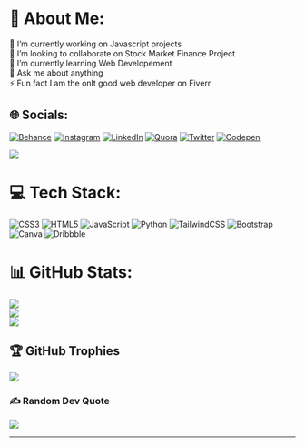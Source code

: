 # 💫 About Me:
🔭 I’m currently working on Javascript projects<br>👯 I’m looking to collaborate on Stock Market Finance Project<br>🌱 I’m currently learning Web Developement<br>💬 Ask me about anything<br>⚡ Fun fact I am the onlt good web developer on Fiverr


## 🌐 Socials:
[![Behance](https://img.shields.io/badge/Behance-1769ff?logo=behance&logoColor=white)](https://behance.net/samyakjain70) [![Instagram](https://img.shields.io/badge/Instagram-%23E4405F.svg?logo=Instagram&logoColor=white)](https://instagram.com/j.samyakk) [![LinkedIn](https://img.shields.io/badge/LinkedIn-%230077B5.svg?logo=linkedin&logoColor=white)](https://linkedin.com/in/samyak-jain-ab3470272) [![Quora](https://img.shields.io/badge/Quora-%23B92B27.svg?logo=Quora&logoColor=white)](https://quora.com/profile/Samyak-Jain-1895) [![Twitter](https://img.shields.io/badge/Twitter-%231DA1F2.svg?logo=Twitter&logoColor=white)](https://twitter.com/j_samyakk) [![Codepen](https://img.shields.io/badge/Codepen-000000?style=for-the-badge&logo=codepen&logoColor=white)](https://codepen.io/samyak317) 

[![](https://visitcount.itsvg.in/api?id=j-samyakk&icon=2&color=11)](https://visitcount.itsvg.in)

# 💻 Tech Stack:
![CSS3](https://img.shields.io/badge/css3-%231572B6.svg?style=for-the-badge&logo=css3&logoColor=white) ![HTML5](https://img.shields.io/badge/html5-%23E34F26.svg?style=for-the-badge&logo=html5&logoColor=white) ![JavaScript](https://img.shields.io/badge/javascript-%23323330.svg?style=for-the-badge&logo=javascript&logoColor=%23F7DF1E) ![Python](https://img.shields.io/badge/python-3670A0?style=for-the-badge&logo=python&logoColor=ffdd54) ![TailwindCSS](https://img.shields.io/badge/tailwindcss-%2338B2AC.svg?style=for-the-badge&logo=tailwind-css&logoColor=white) ![Bootstrap](https://img.shields.io/badge/bootstrap-%23563D7C.svg?style=for-the-badge&logo=bootstrap&logoColor=white) ![Canva](https://img.shields.io/badge/Canva-%2300C4CC.svg?style=for-the-badge&logo=Canva&logoColor=white) ![Dribbble](https://img.shields.io/badge/Dribbble-EA4C89?style=for-the-badge&logo=dribbble&logoColor=white)
# 📊 GitHub Stats:
![](https://github-readme-stats.vercel.app/api?username=j-samyakk&theme=bear&hide_border=false&include_all_commits=true&count_private=true)<br/>
![](https://github-readme-streak-stats.herokuapp.com/?user=j-samyakk&theme=bear&hide_border=false)<br/>
![](https://github-readme-stats.vercel.app/api/top-langs/?username=j-samyakk&theme=bear&hide_border=false&include_all_commits=true&count_private=true&layout=compact)

## 🏆 GitHub Trophies
![](https://github-profile-trophy.vercel.app/?username=j-samyakk&theme=dracula&no-frame=false&no-bg=true&margin-w=4)

### ✍️ Random Dev Quote
![](https://quotes-github-readme.vercel.app/api?type=vetical&theme=radical)

---


<!-- Proudly created with GPRM ( https://gprm.itsvg.in ) -->
